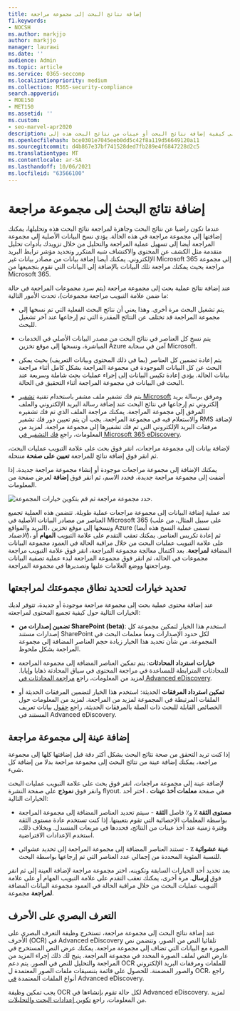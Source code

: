 ```yaml
---
title: إضافة نتائج البحث إلى مجموعة مراجعة
f1.keywords:
- NOCSH
ms.author: markjjo
author: markjjo
manager: laurawi
ms.date: ''
audience: Admin
ms.topic: article
ms.service: O365-seccomp
ms.localizationpriority: medium
ms.collection: M365-security-compliance
search.appverid:
- MOE150
- MET150
ms.assetid: ''
ms.custom:
- seo-marvel-apr2020
description: تعرف على كيفية إضافة نتائج البحث أو عينات من نتائج البحث هذه إلى Advanced eDiscovery مراجعة حالة البحث.
ms.openlocfilehash: bce0301e7045eeb0dd5c42f8a119d56649120a11
ms.sourcegitcommit: d4b867e37bf741528ded7fb289e4f6847228d2c5
ms.translationtype: MT
ms.contentlocale: ar-SA
ms.lasthandoff: 10/06/2021
ms.locfileid: "63566100"
---
```

# <a name="add-search-results-to-a-review-set"></a>إضافة نتائج البحث إلى مجموعة مراجعة

عندما تكون راضيا عن نتائج البحث وجاهزة لمراجعة نتائج البحث هذه وتحليلها، يمكنك إضافتها إلى مجموعة مراجعة في هذه الحالة. يؤدي نسخ البيانات الأصلية إلى مجموعة المراجعة أيضا إلى تسهيل عملية المراجعة والتحليل من خلال تزويدك بأدوات تحليل متقدمة مثل الكشف عن المحتوى والاكتشاف شبه المتكرر وتحديد مؤشر ترابط البريد الإلكتروني. يمكنك أيضا إضافة بيانات من مصادر بيانات غير Microsoft 365 إلى مجموعة مراجعة بحيث يمكنك مراجعة تلك البيانات بالإضافة إلى البيانات التي تقوم بتجميعها من Microsoft 365.

عند إضافة نتائج عملية بحث إلى مجموعة مراجعة (يتم سرد مجموعات المراجعة في حالة ما ضمن علامة التبويب مراجعة مجموعات)، تحدث  الأمور التالية:

- يتم تشغيل البحث مرة أخرى. وهذا يعني أن نتائج البحث الفعلية التي تم نسخها إلى مجموعة المراجعة قد تختلف عن النتائج المقدرة التي تم إرجاعها عند آخر تشغيل للبحث.

- يتم نسخ كل العناصر في نتائج البحث من مصدر البيانات الأصلي في الخدمات المباشرة، ونسخها إلى موقع تخزين Azure آمن في سحابة Microsoft.

- يتم إعادة تضمين كل العناصر (بما في ذلك المحتوى وبيانات التعريف) بحيث يمكن البحث عن كل البيانات الموجودة في مجموعة المراجعة بشكل كامل أثناء مراجعة بيانات الحالة. يؤدي إعادة تكيس البيانات إلى إجراء عمليات بحث شاملة وسريعة عند البحث في البيانات في مجموعة المراجعة أثناء التحقيق في الحالة.

- يتم فك تشفير ملف مشفر باستخدام تقنية [تشفير Microsoft](encryption.md) ومرفق برسالة بريد إلكتروني تم إرجاعها في نتائج البحث عند إضافة رسالة البريد الإلكتروني والملف المرفق إلى مجموعة المراجعة. يمكنك مراجعة الملف الذي تم فك تشفيره والاستعلام فيه في مجموعة المراجعة. يجب أن يتم تعيين دور فك تشفير RMS لإضافة مرفقات البريد الإلكتروني التي تم فك تشفيرها إلى مجموعة مراجعة. لمزيد من المعلومات، راجع [فك التشفير في Microsoft 365 eDiscovery](ediscovery-decryption.md).

لإضافة بيانات إلى مجموعة مراجعات، انقر فوق بحث على علامة التبويب  عمليات البحث، ثم انقر فوق إضافة نتائج للمراجعة **تعيين على صفحة** منتحلة.

يمكنك الإضافة إلى مجموعة مراجعات موجودة أو إنشاء مجموعة مراجعة جديدة.  إذا أضفت إلى مجموعة مراجعة جديدة، فحدد الاسم، ثم انقر فوق **إضافة** لعرض صفحة من المعلومات.

![حدد مجموعة مراجعة ثم قم بتكوين خيارات المجموعة.](../media/AeD_AddToReviewSet.png)

تعد عملية إضافة البيانات إلى مجموعة مراجعات عملية طويلة. تتضمن هذه العملية تجميع العناصر من مصادر البيانات الأصلية في Microsoft 365 (على سبيل المثال، من علب البريد والمواقع)، ونسخها إلى موقع تخزين Azure (تسمى عملية النسخ هذه أيضا *الاضماد*)، ثم إعادة تكريس العناصر. يمكنك تعقب التقدم على علامة التبويب **المهام** أو على علامة التبويب عمليات  البحث من خلال مراقبة الحالة في العمود مجموعة البيانات المضافة **لمراجعة**. بعد اكتمال معالجة مجموعة المراجعة، انقر فوق علامة التبويب مراجعة مجموعات  في الحالة، ثم انقر فوق مجموعة المراجعة لبدء عملية تصفية البيانات ومراجعتها ووضع العلامات عليها وتصديرها في مجموعة المراجعة.

## <a name="define-options-to-scope-your-collection-for-review"></a>تحديد خيارات لتحديد نطاق مجموعتك لمراجعتها

عند إضافة محتوى عملية بحث إلى مجموعة مراجعة موجودة أو جديدة، تتوفر لديك الخيارات التالية حول كيفية تجميع المحتوى لمراجعته:

- **تضمين إصدارات من SharePoint (beta)**: استخدم هذا الخيار لتمكين مجموعة كل إصدارات مستند SharePoint لكل حدود الإصدارات ومعا معلمات البحث في المجموعة. من شأن تحديد هذا الخيار زيادة حجم العناصر المضافة إلى مجموعة المراجعة بشكل ملحوظ.

- **خيارات استرداد المحادثات**: يتم تمكين العناصر المضافة إلى مجموعة المراجعة للمحادثات المترابطة للمساعدة في مراجعة المحتوى في سياق المحادثة ذهابا وإيابا. لمزيد من المعلومات، راجع [مراجعة المحادثات في Advanced eDiscovery](conversation-review-sets.md).

- **تمكين استرداد المرفقات** الحديثة: استخدم هذا الخيار لتضمين المرفقات الحديثة أو الملفات المرتبطة في المجموعة لمزيد من المراجعة. لمزيد من المعلومات حول الخصائص القابلة للبحث ذات الصلة بالمرفقات الحديثة، راجع [حقول](document-metadata-fields-in-Advanced-eDiscovery.md) بيانات تعريف المستند في Advanced eDiscovery.

## <a name="add-a-sample-to-a-review-set"></a>إضافة عينة إلى مجموعة مراجعة

إذا كنت تريد التحقق من صحة نتائج البحث بشكل أكثر دقة قبل إضافتها كلها إلى مجموعة مراجعة، يمكنك إضافة عينة من نتائج البحث إلى مجموعة مراجعة بدلا من إضافة كل شيء.

لإضافة عينة إلى مجموعة مراجعات، انقر فوق بحث على علامة التبويب عمليات  البحث وانقر فوق **نموذج** على صفحة النشرة flyout. في صفحة **معلمات أخذ عينات** ، اختر أحد الخيارات التالية:

- **مستوى الثقة ٪** و٪ فاصل **الثقة** - سيتم تحديد العناصر المضافة إلى مجموعة المراجعة بواسطة المعلمات الإحصائية التي تقوم بتعيينها. إذا كنت تستخدم عادة مستوى الثقة وفترة زمنية عند أخذ عينات من النتائج، فحددها في مربعات المنسدل. وبخلاف ذلك، استخدم الإعدادات الافتراضية.

- **عينة عشوائية ٪** - تستند العناصر المضافة إلى مجموعة المراجعة إلى تحديد عشوائي للنسبة المئوية المحددة من إجمالي عدد العناصر التي تم إرجاعها بواسطة البحث.

بعد تحديد أحد الخيارات السابقة وتكوينه، اختر مجموعة مراجعة لإضافة العينة إلى ثم انقر فوق **إرسال**. مرة أخرى، يمكنك تعقب التقدم على علامة التبويب  المهام أو على علامة التبويب  عمليات البحث من خلال مراقبة الحالة في العمود مجموعة البيانات المضافة **لمراجعة** مجموعة.

## <a name="optical-character-recognition"></a>التعرف البصري على الأحرف

عند إضافة نتائج البحث إلى مجموعة مراجعة، تستخرج وظيفة التعرف البصري على الأحرف (OCR) في Advanced eDiscovery تلقائيا النص من الصور، وتتضمن نص الصورة مع البيانات التي تضاف إلى مجموعة مراجعة. يمكنك عرض النص المستخرج في عارض النص لملف الصورة المحدد في مجموعة المراجعة. يتيح لك ذلك إجراء المزيد من المراجعة والتحليل للنص في الصور. يتم دعم OCR للملفات ومرفقات البريد الإلكتروني والصور المضمنة. للحصول على قائمة بتنسيقات ملفات الصور المعتمدة ل OCR، راجع أنواع الملفات المعتمدة [في](supported-filetypes-ediscovery20.md#image) Advanced eDiscovery.

يجب تمكين وظيفة OCR لكل حالة تقوم بإنشاءها في Advanced eDiscovery. لمزيد من المعلومات، راجع [تكوين إعدادات البحث والتحليلات](configure-search-and-analytics-settings-in-advanced-ediscovery.md#optical-character-recognition-ocr).
